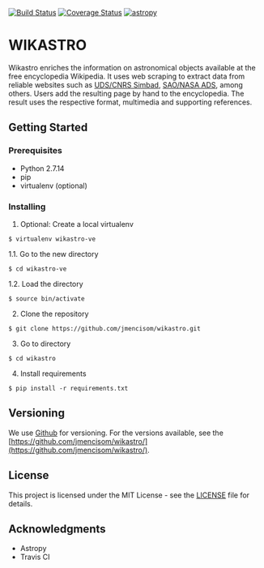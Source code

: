 [![Build Status](https://travis-ci.org/jmencisom/wikastro.svg?branch=master)](https://travis-ci.org/jmencisom/wikastro)
[![Coverage Status](https://coveralls.io/repos/github/jmencisom/wikastro/badge.svg?branch=master)](https://coveralls.io/github/jmencisom/wikastro?branch=master)
[![astropy](http://img.shields.io/badge/powered%20by-AstroPy-orange.svg?style=flat)](http://www.astropy.org/)

# WIKASTRO
Wikastro enriches the information on astronomical objects available at the free encyclopedia Wikipedia. It uses web scraping to extract data from reliable websites such as [UDS/CNRS Simbad](http://simbad.u-strasbg.fr/simbad/), [SAO/NASA ADS](http://adsabs.harvard.edu/), among others. Users add the resulting page by hand to the encyclopedia. The result uses the respective format, multimedia and supporting references.

## Getting Started

### Prerequisites

* Python 2.7.14
* pip
* virtualenv (optional)

### Installing

1. Optional: Create a local virtualenv 
```
$ virtualenv wikastro-ve
```
  1.1. Go to the new directory
```
$ cd wikastro-ve
```
  1.2. Load the directory
```
$ source bin/activate
```
2. Clone the repository
```
$ git clone https://github.com/jmencisom/wikastro.git
```
3. Go to directory
```
$ cd wikastro
```
4. Install requirements
```
$ pip install -r requirements.txt
```

## Versioning

We use [Github](http://github.com/) for versioning. For the versions available, see the [https://github.com/jmencisom/wikastro/](https://github.com/jmencisom/wikastro/). 

## License

This project is licensed under the MIT License - see the [LICENSE](LICENSE) file for details.

## Acknowledgments

* Astropy
* Travis CI
